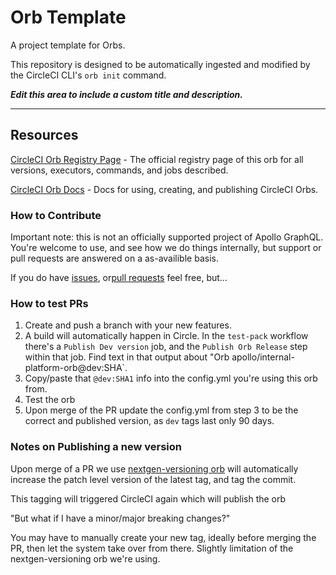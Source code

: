 # Orb Template

<!---
[![CircleCI Build Status](https://circleci.com/gh/apollographql/internal-platform-orb.svg?style=shield "CircleCI Build Status")](https://circleci.com/gh/apollographql/internal-platform-orb) [![CircleCI Orb Version](https://badges.circleci.com/orbs/apollo/internal-platform-orb.svg)](https://circleci.com/orbs/registry/orb/apollo/internal-platform-orb) [![GitHub License](https://img.shields.io/badge/license-MIT-lightgrey.svg)](https://raw.githubusercontent.com/apollographql/internal-platform-orb/master/LICENSE) [![CircleCI Community](https://img.shields.io/badge/community-CircleCI%20Discuss-343434.svg)](https://discuss.circleci.com/c/ecosystem/orbs)

--->

A project template for Orbs.

This repository is designed to be automatically ingested and modified by the CircleCI CLI's `orb init` command.

_**Edit this area to include a custom title and description.**_

---

## Resources

[CircleCI Orb Registry Page](https://circleci.com/orbs/registry/orb/<namespace>/<orb-name>) - The official registry page of this orb for all versions, executors, commands, and jobs described.

[CircleCI Orb Docs](https://circleci.com/docs/2.0/orb-intro/#section=configuration) - Docs for using, creating, and publishing CircleCI Orbs.

### How to Contribute

Important note: this is not an officially supported project of Apollo GraphQL. You're welcome to use, and see how we do things internally, but support or pull requests are answered on a as-availible basis.

If you do have [issues](https://github.com/apollographql/internal-platform-orb/issues), or[pull requests](https://github.com/apollographql/internal-platform-orb/pulls) feel free, but...


### How to test PRs
1. Create and push a branch with your new features.
2. A build will automatically happen in Circle. In the `test-pack` workflow there's a `Publish Dev version` job, and the `Publish Orb Release` step within that job. Find text in that output about "Orb apollo/internal-platform-orb@dev:SHA`.
3. Copy/paste that `@dev:SHA1` info into the config.yml you're using this orb from.
4. Test the orb
5. Upon merge of the PR update the config.yml from step 3 to be the correct and published version, as `dev` tags last only 90 days.

### Notes on Publishing a new version

Upon merge of a PR we use [nextgen-versioning orb](https://circleci.com/developer/orbs/orb/mybudget-dev/nextgen-versioning) will automatically increase the patch level version of the latest tag, and tag the commit.

This tagging will triggered CircleCI again which will publish the orb

"But what if I have a minor/major breaking changes?"

You may have to manually create your new tag, ideally before merging the PR, then let the system take over from there. Slightly limitation of the nextgen-versioning orb we're using.
